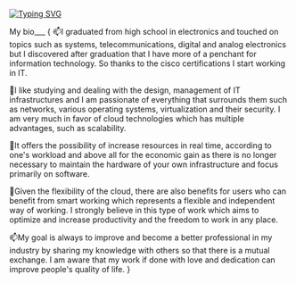 [![Typing SVG](https://readme-typing-svg.demolab.com/?lines=Hello+World;This+is+My+Github)](https://git.io/typing-svg)


My bio___
{
📫I graduated from high school in electronics and touched on topics such as systems, telecommunications, digital and analog electronics but I discovered after graduation that I have more of a penchant for information technology.
So thanks to the cisco certifications I start working in IT.

💞️I like studying and dealing with the design, management of IT infrastructures and I am passionate
of everything that surrounds them such as networks, various operating systems, virtualization and their security.
I am very much in favor of cloud technologies which has multiple advantages, such as scalability.

🌱It offers the possibility of increase resources in real time, according to one's workload and above all for the economic gain as there is no longer necessary to maintain the hardware of your own
infrastructure and focus primarily on software.

👀Given the flexibility of the cloud, there are also benefits for users who can benefit from smart working which represents a flexible and independent way of working. I strongly believe in this type of work which aims to optimize and increase productivity and the freedom to work in any place.
 
📫My goal is always to improve and become a better professional in my industry by sharing my knowledge with others so that there is a mutual exchange. 
I am aware that my work if done with love and dedication can improve people's quality of life.
}
